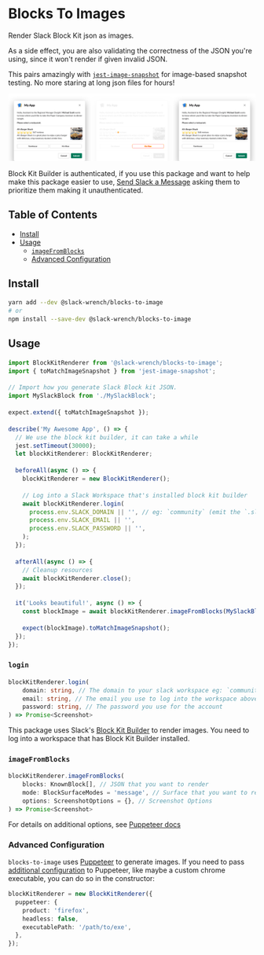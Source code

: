 # Blocks To Images

Render Slack Block Kit json as images.

As a side effect, you are also validating the correctness of the JSON you're using, since it won't render if given invalid JSON.

This pairs amazingly with [`jest-image-snapshot`](https://github.com/americanexpress/jest-image-snapshot) for image-based snapshot testing. No more staring at long json files for hours!

![Generated Failed Diff Example](diff-example.png)

Block Kit Builder is authenticated, if you use this package and want to help make this package easier to use, [Send Slack a Message](https://fancyfriends.slack.com/help/requests/new) asking them to prioritize them making it unauthenticated.

## Table of Contents

- [Install](#install)
- [Usage](#usage)
  - [`imageFromBlocks`](#imagefromblocks)
  - [Advanced Configuration](#advanced-configuration)

## Install

```bash
yarn add --dev @slack-wrench/blocks-to-image
# or
npm install --save-dev @slack-wrench/blocks-to-image
```

## Usage

```typescript
import BlockKitRenderer from '@slack-wrench/blocks-to-image';
import { toMatchImageSnapshot } from 'jest-image-snapshot';

// Import how you generate Slack Block kit JSON.
import MySlackBlock from './MySlackBlock';

expect.extend({ toMatchImageSnapshot });

describe('My Awesome App', () => {
  // We use the block kit builder, it can take a while
  jest.setTimeout(30000);
  let blockKitRenderer: BlockKitRenderer;

  beforeAll(async () => {
    blockKitRenderer = new BlockKitRenderer();

    // Log into a Slack Workspace that's installed block kit builder
    await blockKitRenderer.login(
      process.env.SLACK_DOMAIN || '', // eg: `community` (emit the `.slack.com)
      process.env.SLACK_EMAIL || '',
      process.env.SLACK_PASSWORD || '',
    );
  });

  afterAll(async () => {
    // Cleanup resources
    await blockKitRenderer.close();
  });

  it('Looks beautiful!', async () => {
    const blockImage = await blockKitRenderer.imageFromBlocks(MySlackBlock());

    expect(blockImage).toMatchImageSnapshot();
  });
});
```

### `login`

```typescript
blockKitRenderer.login(
    domain: string, // The domain to your slack workspace eg: `community` (emit the `.slack.com)
    email: string, // The email you use to log into the workspace above
    password: string, // The password you use for the account
) => Promise<Screenshot>
```

This package uses Slack's [Block Kit Builder](https://api.slack.com/tools/block-kit-builder) to render images. You need to log into a workspace that has Block Kit Builder installed.

### `imageFromBlocks`

```typescript
blockKitRenderer.imageFromBlocks(
    blocks: KnownBlock[], // JSON that you want to render
    mode: BlockSurfaceModes = 'message', // Surface that you want to render on ('message', 'modal', or 'appHome')
    options: ScreenshotOptions = {}, // Screenshot Options
) => Promise<Screenshot>
```

For details on additional options, see [Puppeteer docs](https://github.com/puppeteer/puppeteer/blob/v2.1.1/docs/api.md#pagescreenshotoptions)

### Advanced Configuration

`blocks-to-image` uses [Puppeteer](https://github.com/GoogleChrome/puppeteer) to generate images. If you need to pass [additional configuration](https://github.com/puppeteer/puppeteer/blob/v2.1.1/docs/api.md#puppeteerlaunchoptions) to Puppeteer, like maybe a custom chrome executable, you can do so in the constructor:

```typescript
blockKitRenderer = new BlockKitRenderer({
  puppeteer: {
    product: 'firefox',
    headless: false,
    executablePath: '/path/to/exe',
  },
});
```
